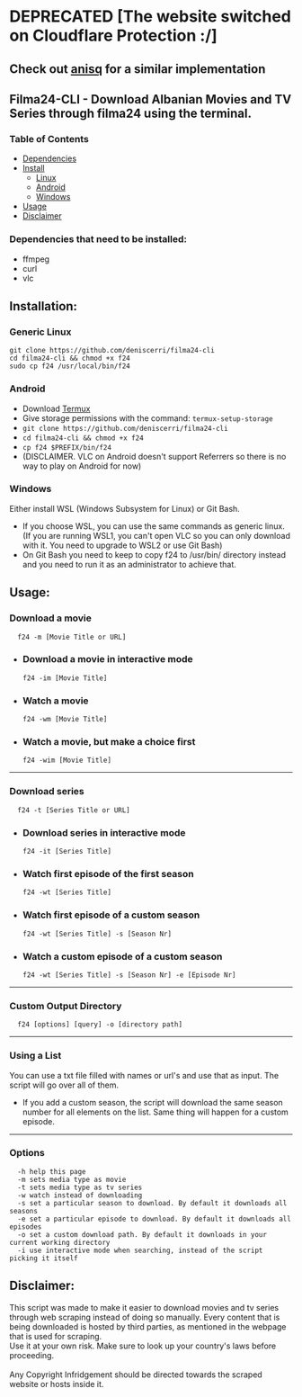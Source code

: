 # DEPRECATED [The website switched on Cloudflare Protection :/]

## Check out  [anisq](https://github.com/deniscerri/anisq) for a similar implementation

## **Filma24-CLI** - Download Albanian Movies and TV Series through filma24 using the terminal.

### Table of Contents

- [Dependencies](#Dependencies)
- [Install](#Installation)
  - [Linux](#Linux)
  - [Android](#Android)
  - [Windows](#Windows)
- [Usage](#Usage)
- [Disclaimer](#Disclaimer)

### Dependencies that need to be installed: <a name="Dependencies"></a>

- ffmpeg
- curl
- vlc

## Installation: <a name="Installation"></a>

### Generic Linux <a name="Linux"></a>

`git clone https://github.com/deniscerri/filma24-cli` <br>
`cd filma24-cli && chmod +x f24`<br>
`sudo cp f24 /usr/local/bin/f24`

### Android <a name="Android"></a>

- Download [Termux](https://f-droid.org/en/packages/com.termux/) <br>
- Give storage permissions with the command: `termux-setup-storage` <br>
- `git clone https://github.com/deniscerri/filma24-cli` <br>
- `cd filma24-cli && chmod +x f24` <br>
- `cp f24 $PREFIX/bin/f24`
- (DISCLAIMER. VLC on Android doesn't support Referrers so there is no way to play on Android for now)

### Windows <a name="Windows"></a>

Either install WSL (Windows Subsystem for Linux) or Git Bash.

- If you choose WSL, you can use the same commands as generic linux. (If you are running WSL1, you can't open VLC so you can only download with it. You need to upgrade to WSL2 or use Git Bash)
- On Git Bash you need to keep to copy f24 to /usr/bin/ directory instead and you need to run it as an administrator to achieve that.

## Usage: <a name="Usage"></a>

### Download a movie

      f24 -m [Movie Title or URL]

- ### Download a movie in interactive mode
      f24 -im [Movie Title]
- ### Watch a movie
      f24 -wm [Movie Title]
- ### Watch a movie, but make a choice first
      f24 -wim [Movie Title]

---

### Download series

      f24 -t [Series Title or URL]

- ### Download series in interactive mode
      f24 -it [Series Title]
- ### Watch first episode of the first season
      f24 -wt [Series Title]
- ### Watch first episode of a custom season
      f24 -wt [Series Title] -s [Season Nr] 
- ### Watch a custom episode of a custom season
      f24 -wt [Series Title] -s [Season Nr] -e [Episode Nr] 

---

### Custom Output Directory

      f24 [options] [query] -o [directory path]

---

### Using a List

You can use a txt file filled with names or url's and use that as input. The script will go over all of them.

- If you add a custom season, the script will download the same season number for all elements on the list. Same thing will happen for a custom episode.

---

### Options

      -h help this page
      -m sets media type as movie
      -t sets media type as tv series
      -w watch instead of downloading
      -s set a particular season to download. By default it downloads all seasons
      -e set a particular episode to download. By default it downloads all episodes
      -o set a custom download path. By default it downloads in your current working directory
      -i use interactive mode when searching, instead of the script picking it itself

## Disclaimer: <a name="Disclaimer"></a>

This script was made to make it easier to download movies and tv series through web scraping instead of doing so manually. Every content that is being downloaded is hosted by third parties, as mentioned in the webpage that is used for scraping. <br>
Use it at your own risk. Make sure to look up your country's laws before proceeding. <br>
<br>
Any Copyright Infridgement should be directed towards the scraped website or hosts inside it.
